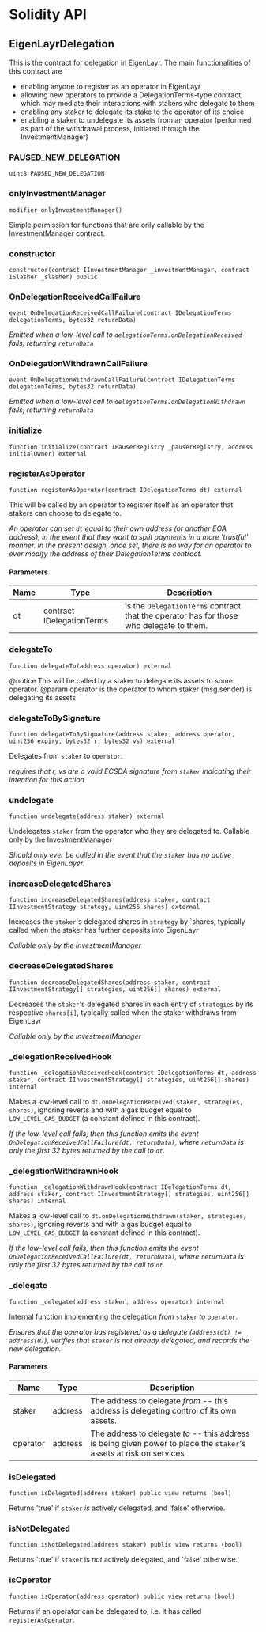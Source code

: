 # Solidity API

## EigenLayrDelegation

This is the contract for delegation in EigenLayr. The main functionalities of this contract are
- enabling anyone to register as an operator in EigenLayr
- allowing new operators to provide a DelegationTerms-type contract, which may mediate their interactions with stakers who delegate to them
- enabling any staker to delegate its stake to the operator of its choice
- enabling a staker to undelegate its assets from an operator (performed as part of the withdrawal process, initiated through the InvestmentManager)

### PAUSED_NEW_DELEGATION

```solidity
uint8 PAUSED_NEW_DELEGATION
```

### onlyInvestmentManager

```solidity
modifier onlyInvestmentManager()
```

Simple permission for functions that are only callable by the InvestmentManager contract.

### constructor

```solidity
constructor(contract IInvestmentManager _investmentManager, contract ISlasher _slasher) public
```

### OnDelegationReceivedCallFailure

```solidity
event OnDelegationReceivedCallFailure(contract IDelegationTerms delegationTerms, bytes32 returnData)
```

_Emitted when a low-level call to `delegationTerms.onDelegationReceived` fails, returning `returnData`_

### OnDelegationWithdrawnCallFailure

```solidity
event OnDelegationWithdrawnCallFailure(contract IDelegationTerms delegationTerms, bytes32 returnData)
```

_Emitted when a low-level call to `delegationTerms.onDelegationWithdrawn` fails, returning `returnData`_

### initialize

```solidity
function initialize(contract IPauserRegistry _pauserRegistry, address initialOwner) external
```

### registerAsOperator

```solidity
function registerAsOperator(contract IDelegationTerms dt) external
```

This will be called by an operator to register itself as an operator that stakers can choose to delegate to.

_An operator can set `dt` equal to their own address (or another EOA address), in the event that they want to split payments
in a more 'trustful' manner.
In the present design, once set, there is no way for an operator to ever modify the address of their DelegationTerms contract._

#### Parameters

| Name | Type | Description |
| ---- | ---- | ----------- |
| dt | contract IDelegationTerms | is the `DelegationTerms` contract that the operator has for those who delegate to them. |

### delegateTo

```solidity
function delegateTo(address operator) external
```

@notice This will be called by a staker to delegate its assets to some operator.
 @param operator is the operator to whom staker (msg.sender) is delegating its assets

### delegateToBySignature

```solidity
function delegateToBySignature(address staker, address operator, uint256 expiry, bytes32 r, bytes32 vs) external
```

Delegates from `staker` to `operator`.

_requires that r, vs are a valid ECSDA signature from `staker` indicating their intention for this action_

### undelegate

```solidity
function undelegate(address staker) external
```

Undelegates `staker` from the operator who they are delegated to.
Callable only by the InvestmentManager

_Should only ever be called in the event that the `staker` has no active deposits in EigenLayer._

### increaseDelegatedShares

```solidity
function increaseDelegatedShares(address staker, contract IInvestmentStrategy strategy, uint256 shares) external
```

Increases the `staker`'s delegated shares in `strategy` by `shares, typically called when the staker has further deposits into EigenLayr

_Callable only by the InvestmentManager_

### decreaseDelegatedShares

```solidity
function decreaseDelegatedShares(address staker, contract IInvestmentStrategy[] strategies, uint256[] shares) external
```

Decreases the `staker`'s delegated shares in each entry of `strategies` by its respective `shares[i]`, typically called when the staker withdraws from EigenLayr

_Callable only by the InvestmentManager_

### _delegationReceivedHook

```solidity
function _delegationReceivedHook(contract IDelegationTerms dt, address staker, contract IInvestmentStrategy[] strategies, uint256[] shares) internal
```

Makes a low-level call to `dt.onDelegationReceived(staker, strategies, shares)`, ignoring reverts and with a gas budget 
equal to `LOW_LEVEL_GAS_BUDGET` (a constant defined in this contract).

_*If* the low-level call fails, then this function emits the event `OnDelegationReceivedCallFailure(dt, returnData)`, where
`returnData` is *only the first 32 bytes* returned by the call to `dt`._

### _delegationWithdrawnHook

```solidity
function _delegationWithdrawnHook(contract IDelegationTerms dt, address staker, contract IInvestmentStrategy[] strategies, uint256[] shares) internal
```

Makes a low-level call to `dt.onDelegationWithdrawn(staker, strategies, shares)`, ignoring reverts and with a gas budget 
equal to `LOW_LEVEL_GAS_BUDGET` (a constant defined in this contract).

_*If* the low-level call fails, then this function emits the event `OnDelegationReceivedCallFailure(dt, returnData)`, where
`returnData` is *only the first 32 bytes* returned by the call to `dt`._

### _delegate

```solidity
function _delegate(address staker, address operator) internal
```

Internal function implementing the delegation *from* `staker` *to* `operator`.

_Ensures that the operator has registered as a delegate (`address(dt) != address(0)`), verifies that `staker` is not already
delegated, and records the new delegation._

#### Parameters

| Name | Type | Description |
| ---- | ---- | ----------- |
| staker | address | The address to delegate *from* -- this address is delegating control of its own assets. |
| operator | address | The address to delegate *to* -- this address is being given power to place the `staker`'s assets at risk on services |

### isDelegated

```solidity
function isDelegated(address staker) public view returns (bool)
```

Returns 'true' if `staker` *is* actively delegated, and 'false' otherwise.

### isNotDelegated

```solidity
function isNotDelegated(address staker) public view returns (bool)
```

Returns 'true' if `staker` is *not* actively delegated, and 'false' otherwise.

### isOperator

```solidity
function isOperator(address operator) public view returns (bool)
```

Returns if an operator can be delegated to, i.e. it has called `registerAsOperator`.

